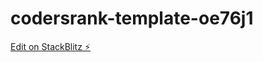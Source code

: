 # codersrank-template-oe76j1

[Edit on StackBlitz ⚡️](https://stackblitz.com/edit/codersrank-template-oe76j1)
